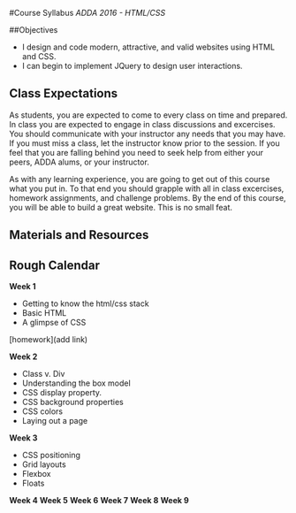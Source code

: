 #Course Syllabus
*ADDA 2016 - HTML/CSS*

##Objectives
- I design and code modern, attractive, and valid websites using HTML and CSS.
- I can begin to implement JQuery to design user interactions.

## Class Expectations
As students, you are expected to come to every class on time and prepared. In class you are expected to engage in class discussions and excercises. You should communicate with your instructor any needs that you may have. If you must miss a class, let the instructor know prior to the session. If you feel that you are falling behind you need to seek help from either your peers, ADDA alums, or your instructor.

As with any learning experience, you are going to get out of this course what you put in. To that end you should grapple with all in class excercises, homework assignments, and challenge problems. By the end of this course, you will be able to build a great website. This is no small feat.

## Materials and Resources


## Rough Calendar
**Week 1**
- Getting to know the html/css stack
- Basic HTML
- A glimpse of CSS

[homework](add link)

**Week 2**
- Class v. Div
- Understanding the box model
- CSS display property.
- CSS background properties
- CSS colors
- Laying out a page

**Week 3**
- CSS positioning
- Grid layouts
- Flexbox 
- Floats

**Week 4**
**Week 5**
**Week 6**
**Week 7**
**Week 8**
**Week 9**
